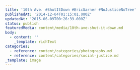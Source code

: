 ```yaml
---
title: '10th Ave. #ShutItDown #EricGarner #NoJusticeNoTree'
publishedAt: '2014-12-04T01:15:01.000Z'
updatedAt: '2015-06-09T00:26:39.000Z'
status: publish
featuredMedia: content/media/10th-ave-shut-it-down.md
body:
  - content: ''
    _template: richText
categories:
  - reference: content/categories/photographs.md
  - reference: content/categories/social-justice.md
_template: image
---
```



